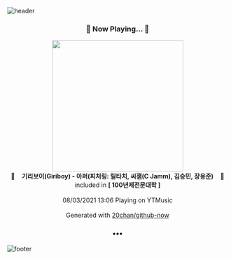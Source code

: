 ![header](https://capsule-render.vercel.app/api?type=wave&height=170&section=header&text=Hi.%20I'm%20SHIFT&fontColor=090707&fontAlignX=45&fontAlignY=65&fontSize=100)

<h3 align="center">🎵 Now Playing... 🎵</h3>
<p align="center">
  <a href="https://music.youtube.com/watch?v=veRIGU--tec">
    <img width="300" src="https://lh3.googleusercontent.com/XAYtmYDUhTHP8OYsTCWcAP7Lc5ONv1s4wIciqhVIVm-fEmvvpdCv7ArLnGQ0ImXd77j-WW1WabCQsiAytA">
  </a>
  <br>
  🎵&nbsp&nbsp&nbsp <b>기리보이(Giriboy) - 아퍼(피처링: 릴타치, 씨잼(C Jamm), 김승민, 장용준)</b> &nbsp&nbsp&nbsp🎵
  <br>
  included in <b>[ 100년제전문대학 ]</b>
  
  <br />
  <br />
  08/03/2021 13:06 Playing on YTMusic
  <br />
  <br />
  Generated with <a href="https://github.com/20chan/github-now">20chan/github-now</a>
</p>

<h3 align="center">•••</h3>

![footer](https://capsule-render.vercel.app/api?type=wave&height=150&section=footer)
